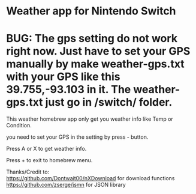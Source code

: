 # Weather app for Nintendo Switch



# BUG: The gps setting do not work right now.  Just have to set your GPS manually by make weather-gps.txt with your GPS like this 39.755,-93.103 in it. The weather-gps.txt just go in /switch/ folder.   




This weather homebrew app only get you weather info like Temp or Condition.  

you need to set your GPS in the setting by press - button.

Press A or X to get weather info.  

Press + to exit to homebrew menu.   





Thanks/Credit to:  
https://github.com/Dontwait00/nXDownload for download functions    
https://github.com/zserge/jsmn for JSON library
